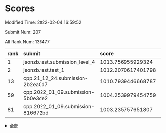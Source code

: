 # Scores

Modified Time: 2022-02-04 16:59:52

Submit Num: 207

All Rank Num: 136477

| rank |               submit               |       score        |       sigma        | pk_num |
| :--- | :--------------------------------- | :----------------- | :----------------- | :----- |
| 1    | jsonzb.test.submission_level_4     | 1013.756955929324  | 0.8142361773583567 | 2643   |
| 2    | jsonzb.test.test_1                 | 1012.2070617401798 | 0.8096725088404253 | 2639   |
| 13   | cpp.21_12_24.submission-2b2ea0d7   | 1010.7939446668787 | 0.7880042335502382 | 2636   |
| 59   | cpp.2022_01_09.submission-5b0e3de2 | 1004.2539979454759 | 0.7160631120064348 | 2639   |
| 81   | cpp.2022_01_09.submission-816672bd | 1003.235757651807  | 0.7152572512548139 | 2633   |


<details>
<summary>全部</summary>

| rank |                 submit                 |       score        |       sigma        | pk_num |
| :--- | :------------------------------------- | :----------------- | :----------------- | :----- |
| 1    | jsonzb.test.submission_level_4         | 1013.756955929324  | 0.8142361773583567 | 2643   |
| 2    | jsonzb.test.test_1                     | 1012.2070617401798 | 0.8096725088404253 | 2639   |
| 3    | gobigger.level_3.submission_level_3_16 | 1012.0747325624444 | 0.8079851966978271 | 2637   |
| 4    | gobigger.level_3.submission_level_3_21 | 1011.8653986069302 | 0.7735086941663413 | 2637   |
| 5    | gobigger.level_3.submission_level_3_8  | 1011.2553760846121 | 0.7842871621941309 | 2631   |
| 6    | gobigger.level_3.submission_level_3_15 | 1011.1356958933524 | 0.7914876828270498 | 2640   |
| 7    | gobigger.level_3.submission_level_3_19 | 1011.1119267412749 | 0.7848924531425501 | 2634   |
| 8    | gobigger.level_3.submission_level_3_23 | 1011.0494303555644 | 0.7509931498909905 | 2636   |
| 9    | gobigger.level_3.submission_level_3_49 | 1010.9492979846322 | 0.7665731151321463 | 2636   |
| 10   | gobigger.level_3.submission_level_3_0  | 1010.890485477412  | 0.7644936735861374 | 2636   |
| 11   | gobigger.level_3.submission_level_3_32 | 1010.8802313066915 | 0.7816154155226992 | 2638   |
| 12   | gobigger.level_3.submission_level_3_48 | 1010.8659957159322 | 0.754808225428129  | 2633   |
| 13   | cpp.21_12_24.submission-2b2ea0d7       | 1010.7939446668787 | 0.7880042335502382 | 2636   |
| 14   | gobigger.level_3.submission_level_3_45 | 1010.6376942506957 | 0.74215422045926   | 2644   |
| 15   | gobigger.level_3.submission_level_3_46 | 1010.4125453963258 | 0.7583746389572413 | 2642   |
| 16   | gobigger.level_3.submission_level_3_14 | 1010.3624013534925 | 0.785833352086066  | 2637   |
| 17   | gobigger.level_3.submission_level_3_17 | 1010.361649878669  | 0.7524778391731761 | 2634   |
| 18   | gobigger.level_3.submission_level_3_20 | 1010.3369329543058 | 0.7440361795249851 | 2631   |
| 19   | gobigger.level_3.submission_level_3_10 | 1010.3096380553607 | 0.7833211883862116 | 2639   |
| 20   | gobigger.level_3.submission_level_3_1  | 1010.2961390791183 | 0.7636075219420985 | 2638   |
| 21   | gobigger.level_3.submission_level_3_36 | 1010.2316389278556 | 0.7499192545738536 | 2640   |
| 22   | gobigger.level_3.submission_level_3_12 | 1010.1994268557331 | 0.7761240973001392 | 2639   |
| 23   | gobigger.level_3.submission_level_3_18 | 1010.1078852368092 | 0.7491663804556772 | 2634   |
| 24   | gobigger.level_3.submission_level_3_26 | 1010.0526826020977 | 0.7557357265425486 | 2640   |
| 25   | gobigger.level_3.submission_level_3_9  | 1009.953771231868  | 0.7549163908961961 | 2637   |
| 26   | gobigger.level_3.submission_level_3_3  | 1009.9499401416625 | 0.7417303200634527 | 2636   |
| 27   | gobigger.level_3.submission_level_3_41 | 1009.9254777598334 | 0.7726298976866969 | 2636   |
| 28   | gobigger.level_3.submission_level_3_38 | 1009.9139079323708 | 0.7663623785777515 | 2640   |
| 29   | gobigger.level_3.submission_level_3_25 | 1009.9000115176266 | 0.7504726864025335 | 2638   |
| 30   | gobigger.level_3.submission_level_3_35 | 1009.8838396495198 | 0.7573628700123077 | 2634   |
| 31   | gobigger.level_3.submission_level_3_34 | 1009.879192264611  | 0.7531204663694694 | 2639   |
| 32   | gobigger.level_3.submission_level_3_2  | 1009.8201229444408 | 0.7677465668031106 | 2636   |
| 33   | gobigger.level_3.submission_level_3_27 | 1009.8055856412344 | 0.7417865833894165 | 2640   |
| 34   | gobigger.level_3.submission_level_3_5  | 1009.7613688887038 | 0.7476323730420474 | 2638   |
| 35   | gobigger.level_3.submission_level_3_30 | 1009.7357483406398 | 0.7514478857235497 | 2639   |
| 36   | gobigger.level_3.submission_level_3_29 | 1009.7200559926363 | 0.755901238468022  | 2634   |
| 37   | gobigger.level_3.submission_level_3_6  | 1009.6457335998048 | 0.7572163907373397 | 2639   |
| 38   | gobigger.level_3.submission_level_3_11 | 1009.6151036391157 | 0.7542824972853756 | 2635   |
| 39   | gobigger.level_3.submission_level_3_43 | 1009.5930031187281 | 0.7579564832906781 | 2639   |
| 40   | gobigger.level_3.submission_level_3_37 | 1009.5752972478584 | 0.7738619910074276 | 2633   |
| 41   | gobigger.level_3.submission_level_3_4  | 1009.5499672504786 | 0.7601067177623786 | 2636   |
| 42   | gobigger.level_3.submission_level_3_31 | 1009.4650260326468 | 0.7594921846063772 | 2641   |
| 43   | gobigger.level_3.submission_level_3_40 | 1009.4483986835321 | 0.7541099562194918 | 2640   |
| 44   | gobigger.level_3.submission_level_3_42 | 1009.1639812715098 | 0.7459890743256666 | 2640   |
| 45   | gobigger.level_3.submission_level_3_47 | 1009.1538552804853 | 0.7659253010311183 | 2636   |
| 46   | gobigger.level_3.submission_level_3_28 | 1008.9248219577904 | 0.7418276473559209 | 2638   |
| 47   | gobigger.level_3.submission_level_3_22 | 1008.8908992776722 | 0.7697316099694531 | 2638   |
| 48   | gobigger.level_3.submission_level_3_13 | 1008.8530621214989 | 0.7556880556932322 | 2633   |
| 49   | gobigger.level_3.submission_level_3_44 | 1008.759117377076  | 0.7335433386289165 | 2638   |
| 50   | gobigger.level_3.submission_level_3_7  | 1008.5575788083083 | 0.7362739692341056 | 2637   |
| 51   | gobigger.level_3.submission_level_3_24 | 1008.4769647234615 | 0.7421003897711967 | 2633   |
| 52   | gobigger.level_3.submission_level_3_39 | 1008.2885956274304 | 0.7438419195805662 | 2637   |
| 53   | gobigger.level_3.submission_level_3_33 | 1007.652873214296  | 0.7530792830353613 | 2630   |
| 54   | gobigger.level_1.submission_level_1_12 | 1005.3588531235955 | 0.7160256723452589 | 2637   |
| 55   | gobigger.level_1.submission_level_1_15 | 1004.9500107159073 | 0.7250274374046998 | 2644   |
| 56   | gobigger.level_1.submission_level_1_32 | 1004.6321443589998 | 0.7291384361296461 | 2639   |
| 57   | gobigger.level_1.submission_level_1_45 | 1004.5739152001848 | 0.7238645711020621 | 2636   |
| 58   | gobigger.level_1.submission_level_1_6  | 1004.2812752245462 | 0.7168124254191308 | 2638   |
| 59   | cpp.2022_01_09.submission-5b0e3de2     | 1004.2539979454759 | 0.7160631120064348 | 2639   |
| 60   | gobigger.level_1.submission_level_1_24 | 1004.2332991395858 | 0.7097281938681572 | 2636   |
| 61   | gobigger.level_1.submission_level_1_48 | 1004.1908069424808 | 0.7204115104820104 | 2637   |
| 62   | gobigger.level_1.submission_level_1_23 | 1004.1581635523128 | 0.7209055609601699 | 2641   |
| 63   | gobigger.level_1.submission_level_1_31 | 1004.0237682667097 | 0.7169544152542642 | 2636   |
| 64   | gobigger.level_1.submission_level_1_9  | 1004.0186782343218 | 0.7257228230841614 | 2640   |
| 65   | gobigger.level_1.submission_level_1_22 | 1003.9825002949965 | 0.7234560931463275 | 2638   |
| 66   | gobigger.level_1.submission_level_1_8  | 1003.9782133456747 | 0.712544772924789  | 2637   |
| 67   | gobigger.level_1.submission_level_1_42 | 1003.9726867784271 | 0.7353931890885769 | 2635   |
| 68   | gobigger.level_1.submission_level_1_39 | 1003.92855982123   | 0.7032071726554213 | 2639   |
| 69   | gobigger.level_1.submission_level_1_40 | 1003.8232016029124 | 0.7170712553388285 | 2637   |
| 70   | gobigger.level_1.submission_level_1_4  | 1003.7791225118976 | 0.7058802411277805 | 2636   |
| 71   | gobigger.level_1.submission_level_1_34 | 1003.6081305367888 | 0.721154884167387  | 2640   |
| 72   | gobigger.level_1.submission_level_1_2  | 1003.6022433452059 | 0.7100996769236744 | 2641   |
| 73   | gobigger.level_1.submission_level_1_28 | 1003.5658712561354 | 0.7146135373023598 | 2636   |
| 74   | gobigger.level_1.submission_level_1_27 | 1003.4925772340008 | 0.7116636823120144 | 2644   |
| 75   | gobigger.level_1.submission_level_1_26 | 1003.4697091689673 | 0.7099080785452677 | 2632   |
| 76   | gobigger.level_1.submission_level_1_49 | 1003.4315150137215 | 0.7255560867328547 | 2637   |
| 77   | gobigger.level_1.submission_level_1_44 | 1003.3977129933755 | 0.6990575787789004 | 2633   |
| 78   | gobigger.level_1.submission_level_1_14 | 1003.3484627951702 | 0.7116459810332505 | 2639   |
| 79   | gobigger.level_1.submission_level_1_5  | 1003.3236237872466 | 0.7202975744560307 | 2637   |
| 80   | gobigger.level_1.submission_level_1_11 | 1003.3035108256048 | 0.7265231075926655 | 2642   |
| 81   | cpp.2022_01_09.submission-816672bd     | 1003.235757651807  | 0.7152572512548139 | 2633   |
| 82   | gobigger.level_1.submission_level_1_20 | 1003.2017070078936 | 0.7253318773635155 | 2642   |
| 83   | gobigger.level_1.submission_level_1_29 | 1003.1792558891423 | 0.708425939969849  | 2637   |
| 84   | gobigger.level_1.submission_level_1_1  | 1003.1642326560761 | 0.7208568719413281 | 2635   |
| 85   | gobigger.level_1.submission_level_1_13 | 1003.1440146970131 | 0.7168283000399384 | 2632   |
| 86   | gobigger.level_1.submission_level_1_19 | 1003.0991045157257 | 0.7124575022768277 | 2635   |
| 87   | gobigger.level_1.submission_level_1_16 | 1003.079973752641  | 0.7164709336138047 | 2638   |
| 88   | gobigger.level_1.submission_level_1_30 | 1003.0360552540569 | 0.723618845619286  | 2634   |
| 89   | gobigger.level_1.submission_level_1_25 | 1003.0279302609118 | 0.7196678749559524 | 2636   |
| 90   | gobigger.level_1.submission_level_1_46 | 1003.0047535345327 | 0.7167503459422845 | 2637   |
| 91   | gobigger.level_1.submission_level_1_21 | 1002.9661299575663 | 0.7219564710641654 | 2636   |
| 92   | gobigger.level_1.submission_level_1_0  | 1002.9305968412041 | 0.717051680656817  | 2639   |
| 93   | gobigger.level_1.submission_level_1_18 | 1002.8482166319233 | 0.7135888554632793 | 2636   |
| 94   | gobigger.level_1.submission_level_1_35 | 1002.8157140769111 | 0.7272448275740404 | 2637   |
| 95   | gobigger.level_1.submission_level_1_36 | 1002.6185619701616 | 0.7104460438865936 | 2633   |
| 96   | gobigger.level_1.submission_level_1_7  | 1002.5951686417138 | 0.71451654580296   | 2639   |
| 97   | gobigger.level_1.submission_level_1_38 | 1002.5131651257063 | 0.7250980803050031 | 2642   |
| 98   | gobigger.level_1.submission_level_1_17 | 1002.5004712894046 | 0.7171729660863988 | 2632   |
| 99   | gobigger.level_1.submission_level_1_10 | 1002.4675806343226 | 0.7081653440886929 | 2637   |
| 100  | gobigger.level_1.submission_level_1_3  | 1002.1984578970755 | 0.7268069676968618 | 2636   |
| 101  | gobigger.level_1.submission_level_1_41 | 1002.1913534974664 | 0.7195569133843552 | 2637   |
| 102  | gobigger.level_1.submission_level_1_43 | 1002.131924353798  | 0.7116952516983286 | 2640   |
| 103  | gobigger.level_1.submission_level_1_33 | 1001.9344369531982 | 0.7220825844018514 | 2637   |
| 104  | gobigger.level_1.submission_level_1_37 | 1001.8048431381271 | 0.7222115632992753 | 2637   |
| 105  | gobigger.level_1.submission_level_1_47 | 1001.7298870546327 | 0.7061364130257836 | 2637   |
| 106  | gobigger.random.submission_random_47   | 997.5754469426591  | 0.7114872397308551 | 2638   |
| 107  | gobigger.random.submission_random_44   | 997.372695176369   | 0.7066734002052161 | 2634   |
| 108  | gobigger.random.submission_random_21   | 997.1496866891335  | 0.7089697149079605 | 2641   |
| 109  | gobigger.random.submission_random_37   | 997.0916128610583  | 0.7101696602579783 | 2645   |
| 110  | gobigger.random.submission_random_30   | 997.0253679802884  | 0.7075257027295547 | 2642   |
| 111  | gobigger.random.submission_random_23   | 996.9161001149746  | 0.7252914859292522 | 2641   |
| 112  | gobigger.random.submission_random_43   | 996.8431161990757  | 0.7145999364810992 | 2638   |
| 113  | gobigger.random.submission_random_36   | 996.8294387790813  | 0.7030520082134559 | 2635   |
| 114  | gobigger.random.submission_random_48   | 996.7801523806927  | 0.7309129832514119 | 2633   |
| 115  | gobigger.random.submission_random_35   | 996.777762942082   | 0.7066217213711159 | 2637   |
| 116  | gobigger.random.submission_random_11   | 996.6409069633637  | 0.6973671531779501 | 2641   |
| 117  | gobigger.random.submission_random_4    | 996.5288473266054  | 0.6973220593268398 | 2636   |
| 118  | gobigger.random.submission_random_1    | 996.5037370371699  | 0.7198359279161753 | 2633   |
| 119  | gobigger.random.submission_random_16   | 996.4787910321983  | 0.7060420183492272 | 2638   |
| 120  | gobigger.random.submission_random_29   | 996.3883972626439  | 0.7145224837449858 | 2634   |
| 121  | gobigger.random.submission_random_3    | 996.3837639159503  | 0.7219477659000465 | 2638   |
| 122  | gobigger.random.submission_random_18   | 996.3759953361975  | 0.7221441681226497 | 2638   |
| 123  | gobigger.random.submission_random_19   | 996.1804613662864  | 0.7086364722407645 | 2635   |
| 124  | gobigger.random.submission_random_24   | 996.0680958011083  | 0.7214661619635904 | 2640   |
| 125  | gobigger.random.submission_random_46   | 996.0405228027392  | 0.7154232585856422 | 2637   |
| 126  | gobigger.random.submission_random_15   | 996.0215514069264  | 0.7132542659533365 | 2641   |
| 127  | gobigger.random.submission_random_8    | 995.9687182193676  | 0.7086827899274079 | 2639   |
| 128  | gobigger.random.submission_random_28   | 995.9642481437836  | 0.7059963067663664 | 2636   |
| 129  | gobigger.random.submission_random_45   | 995.8960077089574  | 0.6996677757697336 | 2635   |
| 130  | gobigger.random.submission_random_40   | 995.8909773575202  | 0.7047606589002586 | 2639   |
| 131  | gobigger.random.submission_random_41   | 995.8685292844057  | 0.702735817261382  | 2634   |
| 132  | gobigger.random.submission_random_2    | 995.8101225783505  | 0.7152301696653027 | 2635   |
| 133  | gobigger.random.submission_random_13   | 995.7543100675064  | 0.7168856226664964 | 2634   |
| 134  | gobigger.random.submission_random_31   | 995.7156894352185  | 0.7180656679891847 | 2638   |
| 135  | gobigger.random.submission_random_38   | 995.7041248459866  | 0.7127128101769648 | 2641   |
| 136  | gobigger.random.submission_random_6    | 995.6449605287381  | 0.7247925660857908 | 2639   |
| 137  | gobigger.random.submission_random_42   | 995.6252414860465  | 0.71294261595305   | 2638   |
| 138  | gobigger.random.submission_random_27   | 995.5967305979434  | 0.712554329775485  | 2641   |
| 139  | gobigger.random.submission_random_14   | 995.5578012086091  | 0.7216679372761813 | 2638   |
| 140  | gobigger.random.submission_random_32   | 995.5383586766204  | 0.7056523520540653 | 2636   |
| 141  | gobigger.random.submission_random_10   | 995.4959122780156  | 0.7071906620521378 | 2642   |
| 142  | gobigger.random.submission_random_20   | 995.4380359393285  | 0.7181928002876983 | 2636   |
| 143  | gobigger.random.submission_random_39   | 995.4068803109276  | 0.7142930816047275 | 2640   |
| 144  | gobigger.random.submission_random_25   | 995.3738069943788  | 0.7155394226678311 | 2638   |
| 145  | gobigger.random.submission_random_49   | 995.2041678122173  | 0.7201953196127312 | 2632   |
| 146  | gobigger.random.submission_random_22   | 995.2036546717578  | 0.7248482199359187 | 2636   |
| 147  | gobigger.random.submission_random_5    | 995.1523353965179  | 0.7198941029219473 | 2633   |
| 148  | gobigger.random.submission_random_17   | 995.0497058210052  | 0.7118872243716907 | 2630   |
| 149  | gobigger.random.submission_random_7    | 994.935106260362   | 0.720682740184111  | 2635   |
| 150  | gobigger.random.submission_random_26   | 994.930277636833   | 0.721634642694791  | 2637   |
| 151  | gobigger.random.submission_random_9    | 994.9137839013216  | 0.7128219326814729 | 2639   |
| 152  | gobigger.random.submission_random_12   | 994.8294296258201  | 0.7168927252398939 | 2634   |
| 153  | gobigger.random.submission_random_33   | 994.8228554818321  | 0.7318031257924005 | 2638   |
| 154  | gobigger.random.submission_random_0    | 994.7016548187985  | 0.721508517759826  | 2640   |
| 155  | gobigger.random.submission_random_34   | 994.6029392694642  | 0.7155995680963566 | 2641   |
| 156  | gobigger.level_2.submission_level_2_14 | 994.1562732110699  | 0.7303616381752029 | 2631   |
| 157  | gobigger.level_2.submission_level_2_6  | 993.7591322437055  | 0.727985213454052  | 2639   |
| 158  | gobigger.level_2.submission_level_2_42 | 993.586376193316   | 0.7366226865616923 | 2638   |
| 159  | gobigger.level_2.submission_level_2_9  | 993.4022584291401  | 0.7221138551470315 | 2638   |
| 160  | gobigger.level_2.submission_level_2_23 | 993.4015194313594  | 0.7519643602675167 | 2642   |
| 161  | gobigger.level_2.submission_level_2_31 | 993.3437414525029  | 0.7390879023990724 | 2637   |
| 162  | gobigger.level_2.submission_level_2_46 | 993.1341830636447  | 0.7461452387268014 | 2635   |
| 163  | gobigger.level_2.submission_level_2_27 | 993.0887192662875  | 0.7445165599182978 | 2634   |
| 164  | gobigger.level_2.submission_level_2_28 | 993.0320785717342  | 0.7396414965344401 | 2642   |
| 165  | gobigger.level_2.submission_level_2_47 | 992.7582616314878  | 0.7410919369234613 | 2638   |
| 166  | gobigger.level_2.submission_level_2_4  | 992.7213570438424  | 0.7420315157546433 | 2638   |
| 167  | gobigger.level_2.submission_level_2_12 | 992.7155694972392  | 0.7373492921522056 | 2640   |
| 168  | gobigger.level_2.submission_level_2_37 | 992.6268557135626  | 0.7490076662685144 | 2640   |
| 169  | gobigger.level_2.submission_level_2_43 | 992.5775422219854  | 0.7518750085325285 | 2633   |
| 170  | gobigger.level_2.submission_level_2_19 | 992.5754050559019  | 0.7452408605226841 | 2640   |
| 171  | gobigger.level_2.submission_level_2_22 | 992.5110054642471  | 0.7345457600527798 | 2637   |
| 172  | gobigger.level_2.submission_level_2_2  | 992.49852253794    | 0.7357467698406965 | 2635   |
| 173  | gobigger.level_2.submission_level_2_32 | 992.3988933726055  | 0.7491924701139651 | 2638   |
| 174  | gobigger.level_2.submission_level_2_13 | 992.339450014779   | 0.7501455640254377 | 2638   |
| 175  | gobigger.level_2.submission_level_2_49 | 992.315353937383   | 0.7285713713525315 | 2636   |
| 176  | gobigger.level_2.submission_level_2_1  | 992.2903051995498  | 0.7589058569903322 | 2644   |
| 177  | gobigger.level_2.submission_level_2_17 | 992.2741165730091  | 0.7343731180985754 | 2642   |
| 178  | gobigger.level_2.submission_level_2_36 | 992.2652142609094  | 0.7442334916504604 | 2637   |
| 179  | gobigger.level_2.submission_level_2_40 | 992.2464740532527  | 0.7329236813065644 | 2635   |
| 180  | gobigger.level_2.submission_level_2_7  | 992.0025986422421  | 0.7227915369087802 | 2639   |
| 181  | gobigger.level_2.submission_level_2_25 | 991.9852369122971  | 0.7591449613711306 | 2636   |
| 182  | gobigger.level_2.submission_level_2_41 | 991.9670288218136  | 0.7363517941241361 | 2637   |
| 183  | gobigger.level_2.submission_level_2_48 | 991.9310190392531  | 0.7423804242176509 | 2635   |
| 184  | gobigger.level_2.submission_level_2_30 | 991.8003955696485  | 0.7419149575996116 | 2636   |
| 185  | gobigger.level_2.submission_level_2_45 | 991.7767199010506  | 0.7539173401095998 | 2638   |
| 186  | gobigger.level_2.submission_level_2_3  | 991.7754575842937  | 0.7602927344633287 | 2639   |
| 187  | gobigger.level_2.submission_level_2_18 | 991.637507824762   | 0.7401669728494801 | 2633   |
| 188  | gobigger.level_2.submission_level_2_34 | 991.5432560736148  | 0.7528187746126185 | 2632   |
| 189  | gobigger.level_2.submission_level_2_10 | 991.4863111088612  | 0.7442422876304882 | 2638   |
| 190  | gobigger.level_2.submission_level_2_16 | 991.4565181017099  | 0.7681820813809318 | 2633   |
| 191  | gobigger.level_2.submission_level_2_39 | 991.4039681369234  | 0.7409965488016256 | 2638   |
| 192  | gobigger.level_2.submission_level_2_5  | 991.2799822053437  | 0.7609176187701926 | 2635   |
| 193  | gobigger.level_2.submission_level_2_11 | 991.2422231713009  | 0.7459286102351016 | 2640   |
| 194  | gobigger.level_2.submission_level_2_20 | 991.1826431137986  | 0.7506878062054629 | 2634   |
| 195  | gobigger.level_2.submission_level_2_26 | 991.1695703638203  | 0.7427460712176509 | 2635   |
| 196  | gobigger.level_2.submission_level_2_8  | 991.1234008249892  | 0.7590003730692888 | 2635   |
| 197  | gobigger.level_2.submission_level_2_33 | 991.1134352231389  | 0.7594062714854363 | 2638   |
| 198  | gobigger.level_2.submission_level_2_38 | 991.0099646512284  | 0.7491128751187219 | 2635   |
| 199  | gobigger.level_2.submission_level_2_21 | 990.9771714919962  | 0.7467032926885608 | 2642   |
| 200  | gobigger.level_2.submission_level_2_29 | 990.8560037171703  | 0.7514403628160088 | 2634   |
| 201  | gobigger.level_2.submission_level_2_24 | 990.7214161794446  | 0.7670367004715049 | 2641   |
| 202  | gobigger.level_2.submission_level_2_15 | 990.677720690145   | 0.7651419041847488 | 2637   |
| 203  | gobigger.level_2.submission_level_2_35 | 990.3483918044243  | 0.7676414899528916 | 2639   |
| 204  | gobigger.level_2.submission_level_2_0  | 990.2027314548723  | 0.7819317395568823 | 2635   |
| 205  | gobigger.level_2.submission_level_2_44 | 990.1155739377149  | 0.7694997462753039 | 2637   |
| 206  | gobigger.none.submission_none_1        | 976.8081171548611  | 1.451382670345319  | 2640   |
| 207  | gobigger.none.submission_none_0        | 975.4472087012366  | 1.4852721203561328 | 2640   |

</details>